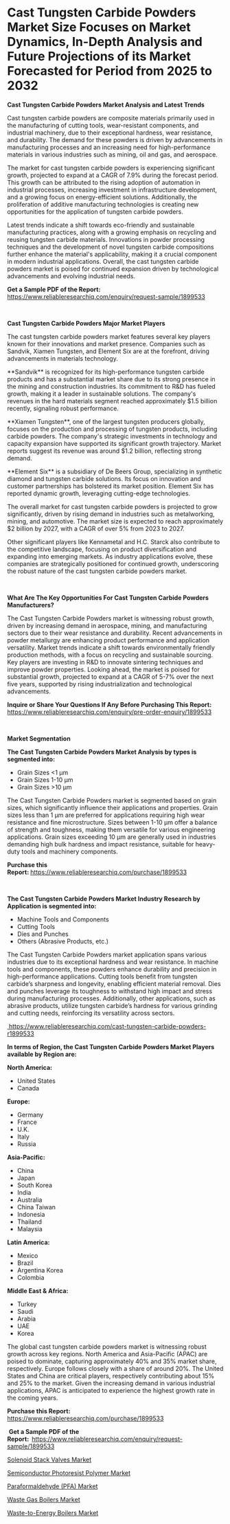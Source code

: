 <p><h1>Cast Tungsten Carbide Powders Market Size Focuses on Market Dynamics, In-Depth Analysis and Future Projections of its Market Forecasted for Period from 2025 to 2032</h1></p><p><strong>Cast Tungsten Carbide Powders Market Analysis and Latest Trends</strong></p>
<p><p>Cast tungsten carbide powders are composite materials primarily used in the manufacturing of cutting tools, wear-resistant components, and industrial machinery, due to their exceptional hardness, wear resistance, and durability. The demand for these powders is driven by advancements in manufacturing processes and an increasing need for high-performance materials in various industries such as mining, oil and gas, and aerospace.</p><p>The market for cast tungsten carbide powders is experiencing significant growth, projected to expand at a CAGR of 7.9% during the forecast period. This growth can be attributed to the rising adoption of automation in industrial processes, increasing investment in infrastructure development, and a growing focus on energy-efficient solutions. Additionally, the proliferation of additive manufacturing technologies is creating new opportunities for the application of tungsten carbide powders.</p><p>Latest trends indicate a shift towards eco-friendly and sustainable manufacturing practices, along with a growing emphasis on recycling and reusing tungsten carbide materials. Innovations in powder processing techniques and the development of novel tungsten carbide compositions further enhance the material's applicability, making it a crucial component in modern industrial applications. Overall, the cast tungsten carbide powders market is poised for continued expansion driven by technological advancements and evolving industrial needs.</p></p>
<p><strong>Get a Sample PDF of the Report:&nbsp;</strong> <a href="https://www.reliableresearchiq.com/enquiry/request-sample/1899533?utm_campaign=1876&utm_medium=2&utm_source=Github&utm_content=ia&utm_term=04022025&utm_id=cast-tungsten-carbide-powders">https://www.reliableresearchiq.com/enquiry/request-sample/1899533</a></p>
<p>&nbsp;</p>
<p><strong>Cast Tungsten Carbide Powders Major Market Players</strong></p>
<p><p>The cast tungsten carbide powders market features several key players known for their innovations and market presence. Companies such as Sandvik, Xiamen Tungsten, and Element Six are at the forefront, driving advancements in materials technology.</p><p>**Sandvik** is recognized for its high-performance tungsten carbide products and has a substantial market share due to its strong presence in the mining and construction industries. Its commitment to R&D has fueled growth, making it a leader in sustainable solutions. The company's revenues in the hard materials segment reached approximately $1.5 billion recently, signaling robust performance.</p><p>**Xiamen Tungsten**, one of the largest tungsten producers globally, focuses on the production and processing of tungsten products, including carbide powders. The company's strategic investments in technology and capacity expansion have supported its significant growth trajectory. Market reports suggest its revenue was around $1.2 billion, reflecting strong demand.</p><p>**Element Six** is a subsidiary of De Beers Group, specializing in synthetic diamond and tungsten carbide solutions. Its focus on innovation and customer partnerships has bolstered its market position. Element Six has reported dynamic growth, leveraging cutting-edge technologies.</p><p>The overall market for cast tungsten carbide powders is projected to grow significantly, driven by rising demand in industries such as metalworking, mining, and automotive. The market size is expected to reach approximately $2 billion by 2027, with a CAGR of over 5% from 2023 to 2027.</p><p>Other significant players like Kennametal and H.C. Starck also contribute to the competitive landscape, focusing on product diversification and expanding into emerging markets. As industry applications evolve, these companies are strategically positioned for continued growth, underscoring the robust nature of the cast tungsten carbide powders market.</p></p>
<p>&nbsp;</p>
<p><strong>What Are The Key Opportunities For Cast Tungsten Carbide Powders Manufacturers?</strong></p>
<p><p>The Cast Tungsten Carbide Powders market is witnessing robust growth, driven by increasing demand in aerospace, mining, and manufacturing sectors due to their wear resistance and durability. Recent advancements in powder metallurgy are enhancing product performance and application versatility. Market trends indicate a shift towards environmentally friendly production methods, with a focus on recycling and sustainable sourcing. Key players are investing in R&D to innovate sintering techniques and improve powder properties. Looking ahead, the market is poised for substantial growth, projected to expand at a CAGR of 5-7% over the next five years, supported by rising industrialization and technological advancements.</p></p>
<p><strong>Inquire or Share Your Questions If Any Before Purchasing This Report:</strong> <a href="https://www.reliableresearchiq.com/enquiry/pre-order-enquiry/1899533?utm_campaign=1876&utm_medium=2&utm_source=Github&utm_content=ia&utm_term=04022025&utm_id=cast-tungsten-carbide-powders">https://www.reliableresearchiq.com/enquiry/pre-order-enquiry/1899533</a></p>
<p>&nbsp;</p>
<p><strong>Market Segmentation</strong></p>
<p><strong>The Cast Tungsten Carbide Powders Market Analysis by types is segmented into:</strong></p>
<p><ul><li>Grain Sizes <1 µm</li><li>Grain Sizes 1-10 µm</li><li>Grain Sizes >10 µm</li></ul></p>
<p><p>The Cast Tungsten Carbide Powders market is segmented based on grain sizes, which significantly influence their applications and properties. Grain sizes less than 1 µm are preferred for applications requiring high wear resistance and fine microstructure. Sizes between 1-10 µm offer a balance of strength and toughness, making them versatile for various engineering applications. Grain sizes exceeding 10 µm are generally used in industries demanding high bulk hardness and impact resistance, suitable for heavy-duty tools and machinery components.</p></p>
<p><strong>Purchase this Report:&nbsp;</strong><a href="https://www.reliableresearchiq.com/purchase/1899533?utm_campaign=1876&utm_medium=2&utm_source=Github&utm_content=ia&utm_term=04022025&utm_id=cast-tungsten-carbide-powders">https://www.reliableresearchiq.com/purchase/1899533</a></p>
<p>&nbsp;</p>
<p><strong>The Cast Tungsten Carbide Powders Market Industry Research by Application is segmented into:</strong></p>
<p><ul><li>Machine Tools and Components</li><li>Cutting Tools</li><li>Dies and Punches</li><li>Others (Abrasive Products, etc.)</li></ul></p>
<p><p>The Cast Tungsten Carbide Powders market application spans various industries due to its exceptional hardness and wear resistance. In machine tools and components, these powders enhance durability and precision in high-performance applications. Cutting tools benefit from tungsten carbide’s sharpness and longevity, enabling efficient material removal. Dies and punches leverage its toughness to withstand high impact and stress during manufacturing processes. Additionally, other applications, such as abrasive products, utilize tungsten carbide’s hardness for various grinding and cutting needs, reinforcing its versatility across sectors.</p></p>
<p><a href="https://www.reliableresearchiq.com/cast-tungsten-carbide-powders-r1899533?utm_campaign=1876&utm_medium=2&utm_source=Github&utm_content=ia&utm_term=04022025&utm_id=cast-tungsten-carbide-powders">&nbsp;https://www.reliableresearchiq.com/cast-tungsten-carbide-powders-r1899533</a></p>
<p><strong>In terms of Region, the Cast Tungsten Carbide Powders Market Players available by Region are:</strong></p>
<p>
    <p> <strong> North America: </strong>
        <ul>
            <li>United States</li>
            <li>Canada</li>
        </ul>
        </p> 
    <p> <strong> Europe: </strong>
        <ul>
            <li>Germany</li>
            <li>France</li>
            <li>U.K.</li>
            <li>Italy</li>
            <li>Russia</li>
        </ul>
        </p> 
    <p> <strong> Asia-Pacific: </strong>
        <ul>
            <li>China</li>
            <li>Japan</li>
            <li>South Korea</li>
            <li>India</li>
            <li>Australia</li>
            <li>China Taiwan</li>
            <li>Indonesia</li>
            <li>Thailand</li>
            <li>Malaysia</li>
        </ul>
        </p> 
    <p> <strong> Latin America: </strong>
        <ul>
            <li>Mexico</li>
            <li>Brazil</li>
            <li>Argentina Korea</li>
            <li>Colombia</li>
        </ul>
        </p> 
    <p> <strong> Middle East & Africa: </strong>
        <ul>
            <li>Turkey</li>
            <li>Saudi</li>
            <li>Arabia</li>
            <li>UAE</li>
            <li>Korea</li>
        </ul>
    </p>
    </p>
<p><p>The global cast tungsten carbide powders market is witnessing robust growth across key regions. North America and Asia-Pacific (APAC) are poised to dominate, capturing approximately 40% and 35% market share, respectively. Europe follows closely with a share of around 20%. The United States and China are critical players, respectively contributing about 15% and 25% to the market. Given the increasing demand in various industrial applications, APAC is anticipated to experience the highest growth rate in the coming years.</p></p>
<p><strong>Purchase this Report: </strong><a href="https://www.reliableresearchiq.com/purchase/1899533?utm_campaign=1876&utm_medium=2&utm_source=Github&utm_content=ia&utm_term=04022025&utm_id=cast-tungsten-carbide-powders">https://www.reliableresearchiq.com/purchase/1899533</a></p>
<p>&nbsp;<strong>Get a Sample PDF of the Report:&nbsp;&nbsp;</strong><a href="https://www.reliableresearchiq.com/enquiry/request-sample/1899533?utm_campaign=1876&utm_medium=2&utm_source=Github&utm_content=ia&utm_term=04022025&utm_id=cast-tungsten-carbide-powders">https://www.reliableresearchiq.com/enquiry/request-sample/1899533</a></p>
<p><strong></strong></p>
<p><p><a href="https://www.linkedin.com/pulse/solenoid-stack-valves-market-report-marketanalysis-betterdecision-making-inrkf?utm_campaign=1876&utm_medium=2&utm_source=Github&utm_content=ia&utm_term=04022025&utm_id=cast-tungsten-carbide-powders">Solenoid Stack Valves Market</a></p><p><a href="https://github.com/abedlagagica4/Market-Research-Report-List-1/blob/main/semiconductor-photoresist-polymer-market.md?utm_campaign=1876&utm_medium=2&utm_source=Github&utm_content=ia&utm_term=04022025&utm_id=cast-tungsten-carbide-powders">Semiconductor Photoresist Polymer Market</a></p><p><a href="https://github.com/birbamanan03/Market-Research-Report-List-1/blob/main/paraformaldehyde-pfa-market.md?utm_campaign=1876&utm_medium=2&utm_source=Github&utm_content=ia&utm_term=04022025&utm_id=cast-tungsten-carbide-powders">Paraformaldehyde (PFA) Market</a></p><p><a href="https://www.linkedin.com/pulse/study-waste-gas-boilers-market-offeringdata-concerning-its-oceqf?utm_campaign=1876&utm_medium=2&utm_source=Github&utm_content=ia&utm_term=04022025&utm_id=cast-tungsten-carbide-powders">Waste Gas Boilers Market</a></p><p><a href="https://www.linkedin.com/pulse/comprehensive-overview-waste-to-energy-boilers-market-projected-svomf?utm_campaign=1876&utm_medium=2&utm_source=Github&utm_content=ia&utm_term=04022025&utm_id=cast-tungsten-carbide-powders">Waste-to-Energy Boilers Market</a></p></p>